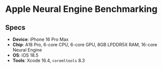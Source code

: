 # Apple Neural Engine Benchmarking

## Specs
- **Device**: iPhone 16 Pro Max
- **Chip**: A18 Pro, 6-core CPU, 6-core GPU, 8GB LPDDR5X RAM, 16-core Neural Engine
- **OS**: iOS 18.5
- **Tools**: Xcode 16.4, `coremltools` 8.3

